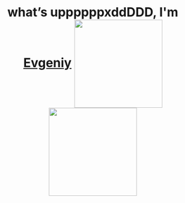 <h1 align="center">​what’s uppppppxddDDD, I'm <a href="https://github.com/noscope096" target="_blank">Evgeniy</a> 


<a href="https://github.com/anuraghazra/github-readme-stats">
  <img height=200 align="center" src="[https://github-readme-stats.vercel.app/api?username=anuraghazra](https://github-readme-stats.vercel.app/api/top-langs/?username=noscope096&layout=compact)" />
</a>
<a href="https://github.com/anuraghazra/convoychat">
  <img height=200 align="center" src="[https://github-readme-stats.vercel.app/api/top-langs?username=anuraghazra&layout=compact](https://github-readme-stats.vercel.app/api/wakatime?username=cvtcvtcvt)https://github-readme-stats.vercel.app/api/wakatime?username=cvtcvtcvt&langs_count=8&card_width=320" />
</a>
